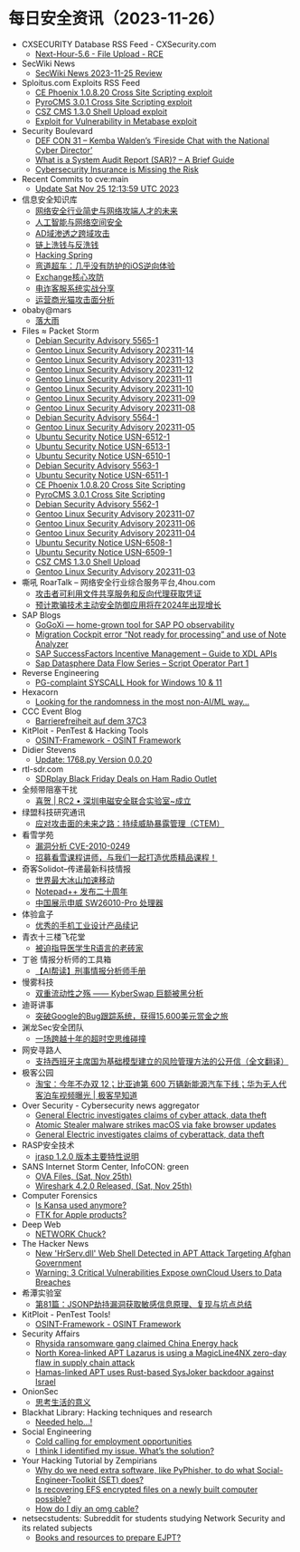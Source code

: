 # 每日安全资讯（2023-11-26）

- CXSECURITY Database RSS Feed - CXSecurity.com
  - [Next-Hour-5.6 - File Upload - RCE](https://cxsecurity.com/issue/WLB-2023110028)
- SecWiki News
  - [SecWiki News 2023-11-25 Review](http://www.sec-wiki.com/?2023-11-25)
- Sploitus.com Exploits RSS Feed
  - [CE Phoenix 1.0.8.20 Cross Site Scripting exploit](https://sploitus.com/exploit?id=PACKETSTORM:175897&utm_source=rss&utm_medium=rss)
  - [PyroCMS 3.0.1 Cross Site Scripting exploit](https://sploitus.com/exploit?id=PACKETSTORM:175896&utm_source=rss&utm_medium=rss)
  - [CSZ CMS 1.3.0 Shell Upload exploit](https://sploitus.com/exploit?id=PACKETSTORM:175889&utm_source=rss&utm_medium=rss)
  - [Exploit for Vulnerability in Metabase exploit](https://sploitus.com/exploit?id=AB17E508-1489-503A-B246-957E6771FFA2&utm_source=rss&utm_medium=rss)
- Security Boulevard
  - [DEF CON 31 – Kemba Walden’s ‘Fireside Chat with the National Cyber Director’](https://securityboulevard.com/2023/11/def-con-31-kemba-waldens-fireside-chat-with-the-national-cyber-director/)
  - [What is a System Audit Report (SAR)? – A Brief Guide](https://securityboulevard.com/2023/11/what-is-a-system-audit-report-sar-a-brief-guide/)
  - [Cybersecurity Insurance is Missing the Risk](https://securityboulevard.com/2023/11/cybersecurity-insurance-is-missing-the-risk/)
- Recent Commits to cve:main
  - [Update Sat Nov 25 12:13:59 UTC 2023](https://github.com/trickest/cve/commit/47021c9d2e196f9a9ffdc90a5d364d8ae8025ac8)
- 信息安全知识库
  - [网络安全行业简史与网络攻端人才的未来](https://vipread.com/library/topic/3980)
  - [人工智能与网络空间安全](https://vipread.com/library/topic/3981)
  - [AD域渗透之跨域攻击](https://vipread.com/library/topic/3982)
  - [链上洗钱与反洗钱](https://vipread.com/library/topic/3983)
  - [Hacking Spring](https://vipread.com/library/topic/3984)
  - [弯道超车：几乎没有防护的iOS逆向体验](https://vipread.com/library/topic/3985)
  - [Exchange核心攻防](https://vipread.com/library/topic/3986)
  - [电诈客服系统实战分享](https://vipread.com/library/topic/3987)
  - [运营商光猫攻击面分析](https://vipread.com/library/topic/3988)
- obaby@mars
  - [落大雨](https://h4ck.org.cn/2023/11/14576)
- Files ≈ Packet Storm
  - [Debian Security Advisory 5565-1](https://packetstormsecurity.com/files/175912/dsa-5565-1.txt)
  - [Gentoo Linux Security Advisory 202311-14](https://packetstormsecurity.com/files/175911/glsa-202311-14.txt)
  - [Gentoo Linux Security Advisory 202311-13](https://packetstormsecurity.com/files/175910/glsa-202311-13.txt)
  - [Gentoo Linux Security Advisory 202311-12](https://packetstormsecurity.com/files/175909/glsa-202311-12.txt)
  - [Gentoo Linux Security Advisory 202311-11](https://packetstormsecurity.com/files/175908/glsa-202311-11.txt)
  - [Gentoo Linux Security Advisory 202311-10](https://packetstormsecurity.com/files/175907/glsa-202311-10.txt)
  - [Gentoo Linux Security Advisory 202311-09](https://packetstormsecurity.com/files/175906/glsa-202311-09.txt)
  - [Gentoo Linux Security Advisory 202311-08](https://packetstormsecurity.com/files/175905/glsa-202311-08.txt)
  - [Debian Security Advisory 5564-1](https://packetstormsecurity.com/files/175904/dsa-5564-1.txt)
  - [Gentoo Linux Security Advisory 202311-05](https://packetstormsecurity.com/files/175903/glsa-202311-05.txt)
  - [Ubuntu Security Notice USN-6512-1](https://packetstormsecurity.com/files/175902/USN-6512-1.txt)
  - [Ubuntu Security Notice USN-6513-1](https://packetstormsecurity.com/files/175901/USN-6513-1.txt)
  - [Ubuntu Security Notice USN-6510-1](https://packetstormsecurity.com/files/175900/USN-6510-1.txt)
  - [Debian Security Advisory 5563-1](https://packetstormsecurity.com/files/175899/dsa-5563-1.txt)
  - [Ubuntu Security Notice USN-6511-1](https://packetstormsecurity.com/files/175898/USN-6511-1.txt)
  - [CE Phoenix 1.0.8.20 Cross Site Scripting](https://packetstormsecurity.com/files/175897/cephoenix10820-xss.txt)
  - [PyroCMS 3.0.1 Cross Site Scripting](https://packetstormsecurity.com/files/175896/pyrocms301-xss.txt)
  - [Debian Security Advisory 5562-1](https://packetstormsecurity.com/files/175895/dsa-5562-1.txt)
  - [Gentoo Linux Security Advisory 202311-07](https://packetstormsecurity.com/files/175894/glsa-202311-07.txt)
  - [Gentoo Linux Security Advisory 202311-06](https://packetstormsecurity.com/files/175893/glsa-202311-06.txt)
  - [Gentoo Linux Security Advisory 202311-04](https://packetstormsecurity.com/files/175892/glsa-202311-04.txt)
  - [Ubuntu Security Notice USN-6508-1](https://packetstormsecurity.com/files/175891/USN-6508-1.txt)
  - [Ubuntu Security Notice USN-6509-1](https://packetstormsecurity.com/files/175890/USN-6509-1.txt)
  - [CSZ CMS 1.3.0 Shell Upload](https://packetstormsecurity.com/files/175889/cszcms130-shell.txt)
  - [Gentoo Linux Security Advisory 202311-03](https://packetstormsecurity.com/files/175888/glsa-202311-03.txt)
- 嘶吼 RoarTalk – 网络安全行业综合服务平台,4hou.com
  - [攻击者可利用文件共享服务和反向代理获取凭证](https://www.4hou.com/posts/4vj2)
  - [预计欺骗技术主动安全防御应用将在2024年出现增长](https://www.4hou.com/posts/onoz)
- SAP Blogs
  - [GoGoXi — home-grown tool for SAP PO observability](https://blogs.sap.com/2023/11/25/gogoxi-home-grown-tool-for-sap-po-observability/)
  - [Migration Cockpit error “Not ready for processing” and use of Note Analyzer](https://blogs.sap.com/2023/11/25/migration-cockpit-error-not-ready-for-processing-and-use-of-note-analyzer/)
  - [SAP SuccessFactors Incentive Management – Guide to XDL APIs](https://blogs.sap.com/2023/11/25/sap-successfactors-incentive-management-guide-to-xdl-apis/)
  - [Sap Datasphere Data Flow Series –  Script Operator Part 1](https://blogs.sap.com/2023/11/25/sap-datasphere-data-flow-series-script-operator-part-1/)
- Reverse Engineering
  - [PG-complaint SYSCALL Hook for Windows 10 & 11](https://www.reddit.com/r/ReverseEngineering/comments/183wozm/pgcomplaint_syscall_hook_for_windows_10_11/)
- Hexacorn
  - [Looking for the randomness in the most non-AI/ML way…](https://www.hexacorn.com/blog/2023/11/25/looking-for-the-randomness-in-the-most-non-ai-ml-way/)
- CCC Event Blog
  - [Barrierefreiheit auf dem 37C3](https://events.ccc.de/2023/11/25/37c3-a11y/)
- KitPloit - PenTest & Hacking Tools
  - [OSINT-Framework - OSINT Framework](http://www.kitploit.com/2023/11/osint-framework-osint-framework.html)
- Didier Stevens
  - [Update: 1768.py Version 0.0.20](https://blog.didierstevens.com/2023/11/25/update-1768-py-version-0-0-20/)
- rtl-sdr.com
  - [SDRplay Black Friday Deals on Ham Radio Outlet](https://www.rtl-sdr.com/sdrplay-black-friday-deals-on-ham-radio-outlet/)
- 全频带阻塞干扰
  - [喜贺 | RC2 • 深圳电磁安全联合实验室~成立](https://mp.weixin.qq.com/s?__biz=MzIzMzE2OTQyNA==&mid=2648956555&idx=1&sn=05513e715db4efa315c7ed119dbc13f3&chksm=f09ec9f4c7e940e2f8348835d26e20bd33fb1b4c7e48f538ab2bfd43cfd224aa33b25b5a8217&scene=58&subscene=0#rd)
- 绿盟科技研究通讯
  - [应对攻击面的未来之路：持续威胁暴露管理（CTEM）](https://mp.weixin.qq.com/s?__biz=MzIyODYzNTU2OA==&mid=2247496246&idx=1&sn=7ee66574ad19adbf22127d495cbc49f7&chksm=e84c54e9df3bddff46568d5e20e8520fb24c7bb0bb56de4f1420983dc878f1778da11e197d4f&scene=58&subscene=0#rd)
- 看雪学苑
  - [漏洞分析 CVE-2010-0249](https://mp.weixin.qq.com/s?__biz=MjM5NTc2MDYxMw==&mid=2458529430&idx=1&sn=ca811cbbc75e4ef8d98569a58116ca70&chksm=b18d1e1c86fa970a884fc93ce97da51d83ffb6b1d0e2e8556e032aa51e72178b5ed18e8b03dc&scene=58&subscene=0#rd)
  - [招募看雪课程讲师，与我们一起打造优质精品课程！](https://mp.weixin.qq.com/s?__biz=MjM5NTc2MDYxMw==&mid=2458529430&idx=2&sn=418942631868ce1e6759b251a24415c6&chksm=b18d1e1c86fa970a191ec12d26af2f9bec9c6206aafeff1e8399a8b1a5f7290665dc4a56a848&scene=58&subscene=0#rd)
- 奇客Solidot–传递最新科技情报
  - [世界最大冰山加速移动](https://www.solidot.org/story?sid=76720)
  - [Notepad++ 发布二十周年](https://www.solidot.org/story?sid=76719)
  - [中国展示申威 SW26010-Pro 处理器](https://www.solidot.org/story?sid=76718)
- 体验盒子
  - [优秀的手机工业设计产品续记](https://www.uedbox.com/post/69214/)
- 青衣十三楼飞花堂
  - [被迫指导医学生R语言的老砖家](https://mp.weixin.qq.com/s?__biz=MzUzMjQyMDE3Ng==&mid=2247486977&idx=1&sn=0673502853c0f83b6c34fe5c2bca9ac7&chksm=fab2cd3ecdc544281e8ed79b649949b18a0a61e1f7922abba5121a48ec7c26c96087a7d9267f&scene=58&subscene=0#rd)
- 丁爸 情报分析师的工具箱
  - [【AI帮读】刑事情报分析师手册](https://mp.weixin.qq.com/s?__biz=MzI2MTE0NTE3Mw==&mid=2651140689&idx=1&sn=f6822325d0d164f73805297c76046d3d&chksm=f1af456bc6d8cc7de911d3891a07bb71c88172682c25e5c9b7b940f0eae1a9c3ef98b645925d&scene=58&subscene=0#rd)
- 慢雾科技
  - [双重流动性之殇 —— KyberSwap 巨额被黑分析](https://mp.weixin.qq.com/s?__biz=MzU4ODQ3NTM2OA==&mid=2247498958&idx=1&sn=5199607e0b131ddc60fa8f25d4732805&chksm=fdde8249caa90b5f943ddc3f726d41ba97b3766b994b0f2dea7b338927798b4d2d35865c4c4a&scene=58&subscene=0#rd)
- 迪哥讲事
  - [突破Google的Bug跟踪系统，获得15,600美元赏金之旅](https://mp.weixin.qq.com/s?__biz=MzIzMTIzNTM0MA==&mid=2247492762&idx=1&sn=b838c7973f17b0eb8d9e5ea5f3bb2f7c&chksm=e8a5eef9dfd267eff99a7e24931ec39682c6401cfc93f3433939d214b18576b16102407cd5ae&scene=58&subscene=0#rd)
- 渊龙Sec安全团队
  - [一场跨越十年的超时空思维碰撞](https://mp.weixin.qq.com/s?__biz=Mzg4NTY0MDg1Mg==&mid=2247485150&idx=1&sn=cf003589168fc524c70dfb69591b1864&chksm=cfa49d25f8d31433cffa001261b56c53c3c7b9f4e44c8b2fb7865ed089404dd9b304c5e19795&scene=58&subscene=0#rd)
- 网安寻路人
  - [支持西班牙主席国为基础模型建立的风险管理方法的公开信（全文翻译）](https://mp.weixin.qq.com/s?__biz=MzIxODM0NDU4MQ==&mid=2247500518&idx=1&sn=0143bf8948e7c57cc8e9176e31eee187&chksm=97e97f0ca09ef61afc7a32da9d2ee8d4f47d68de12df29692bb25569730e1c7f83de6f645e27&scene=58&subscene=0#rd)
- 极客公园
  - [淘宝：今年不办双 12；比亚迪第 600 万辆新能源汽车下线；华为无人代客泊车视频曝光 | 极客早知道](https://mp.weixin.qq.com/s?__biz=MTMwNDMwODQ0MQ==&mid=2653022949&idx=1&sn=20b93a6c18a9f67a6f3dc8be1e628c77&chksm=7e54975349231e456cb14e8b4565b859f78b38dfc631f2a48476d9fc27e5b0b7e7281b4ef33b&scene=58&subscene=0#rd)
- Over Security - Cybersecurity news aggregator
  - [General Electric investigates claims of cyber attack, data theft](https://www.bleepingcomputer.com/news/security/general-electric-investigates-claims-of-cyber-attack-data-theft/)
  - [Atomic Stealer malware strikes macOS via fake browser updates](https://www.bleepingcomputer.com/news/security/atomic-stealer-malware-strikes-macos-via-fake-browser-updates/)
  - [General Electric investigates claims of cyberattack, data theft](https://www.bleepingcomputer.com/news/security/general-electric-investigates-claims-of-cyberattack-data-theft/)
- RASP安全技术
  - [jrasp 1.2.0 版本主要特性说明](https://mp.weixin.qq.com/s?__biz=Mzg5MjQ1OTkwMg==&mid=2247484677&idx=1&sn=8551cada792f5945a054611bd4bc07b1&chksm=c03c8b14f74b0202fc894f2e5b937dfa4399bc8de9a6f55ff2771f3473b03fff71cfde0f3975&scene=58&subscene=0#rd)
- SANS Internet Storm Center, InfoCON: green
  - [OVA Files, (Sat, Nov 25th)](https://isc.sans.edu/diary/rss/30424)
  - [Wireshark 4.2.0 Released, (Sat, Nov 25th)](https://isc.sans.edu/diary/rss/30422)
- Computer Forensics
  - [Is Kansa used anymore?](https://www.reddit.com/r/computerforensics/comments/183nstw/is_kansa_used_anymore/)
  - [FTK for Apple products?](https://www.reddit.com/r/computerforensics/comments/183jr1i/ftk_for_apple_products/)
- Deep Web
  - [NETWORK Chuck?](https://www.reddit.com/r/deepweb/comments/183isti/network_chuck/)
- The Hacker News
  - [New 'HrServ.dll' Web Shell Detected in APT Attack Targeting Afghan Government](https://thehackernews.com/2023/11/new-hrservdll-web-shell-detected-in-apt.html)
  - [Warning: 3 Critical Vulnerabilities Expose ownCloud Users to Data Breaches](https://thehackernews.com/2023/11/warning-3-critical-vulnerabilities.html)
- 希潭实验室
  - [第81篇：JSONP劫持漏洞获取敏感信息原理、复现与坑点总结](https://mp.weixin.qq.com/s?__biz=MzkzMjI1NjI3Ng==&mid=2247486443&idx=1&sn=95a80045f81e76da6892da3bfacc5dbe&chksm=c25fc490f5284d86dced58a943e4619d8e92476d424298158018389520511e6831da549a3ac6&scene=58&subscene=0#rd)
- KitPloit - PenTest Tools!
  - [OSINT-Framework - OSINT Framework](http://www.kitploit.com/2023/11/osint-framework-osint-framework.html)
- Security Affairs
  - [Rhysida ransomware gang claimed China Energy hack](https://securityaffairs.com/154785/cyber-crime/rhysida-ransomware-china-energy.html)
  - [North Korea-linked APT Lazarus is using a MagicLine4NX zero-day flaw in supply chain attack](https://securityaffairs.com/154765/apt/lazarus-magicline4nx-supply-chain-attack.html)
  - [Hamas-linked APT uses Rust-based SysJoker backdoor against Israel](https://securityaffairs.com/154748/malware/hamas-linked-apt-sysjoker-backdoor.html)
- OnionSec
  - [思考生活的意义](https://mp.weixin.qq.com/s?__biz=MzUyMTUwMzI3Ng==&mid=2247485388&idx=1&sn=28bfd59d75a728b6320efb41e90e5e31&chksm=f9db508fceacd999b9c70543c480de3bdade81ed8331350c7f5d0a7aa3c1c4e60a3b8a8335e9&scene=58&subscene=0#rd)
- Blackhat Library: Hacking techniques and research
  - [Needed help...!](https://www.reddit.com/r/blackhat/comments/183k2r2/needed_help/)
- Social Engineering
  - [Cold calling for employment opportunities](https://www.reddit.com/r/SocialEngineering/comments/183wle4/cold_calling_for_employment_opportunities/)
  - [I think I identified my issue. What’s the solution?](https://www.reddit.com/r/SocialEngineering/comments/183aivv/i_think_i_identified_my_issue_whats_the_solution/)
- Your Hacking Tutorial by Zempirians
  - [Why do we need extra software, like PyPhisher, to do what Social-Engineer-Toolkit (SET) does?](https://www.reddit.com/r/HowToHack/comments/183qjqm/why_do_we_need_extra_software_like_pyphisher_to/)
  - [Is recovering EFS encrypted files on a newly built computer possible?](https://www.reddit.com/r/HowToHack/comments/183d1j1/is_recovering_efs_encrypted_files_on_a_newly/)
  - [How do I diy an omg cable?](https://www.reddit.com/r/HowToHack/comments/183eo26/how_do_i_diy_an_omg_cable/)
- netsecstudents: Subreddit for students studying Network Security and its related subjects
  - [Books and resources to prepare EJPT?](https://www.reddit.com/r/netsecstudents/comments/183mqii/books_and_resources_to_prepare_ejpt/)
